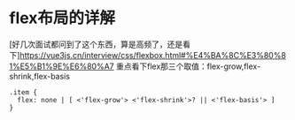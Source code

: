 # flex布局的详解
[好几次面试都问到了这个东西，算是高频了，还是看下]https://vue3js.cn/interview/css/flexbox.html#%E4%BA%8C%E3%80%81%E5%B1%9E%E6%80%A7
重点看下flex那三个取值：flex-grow,flex-shrink,flex-basis
```
.item {
  flex: none | [ <'flex-grow'> <'flex-shrink'>? || <'flex-basis'> ]
}
```